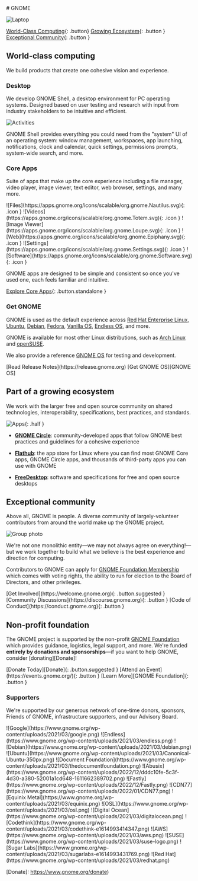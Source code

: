 <section class="hero" markdown="1">
# GNOME

![Laptop](https://os.gnome.org/assets/laptop.png)

[World-Class Computing](#world-class-computing){: .button}
[Growing Ecosystem](#part-of-a-growing-ecosystem){: .button }
[Exceptional Community](#exceptional-community){: .button }
</section>

<main markdown="1">

## World-class computing

We build products that create one cohesive vision and experience.

### Desktop

We develop GNOME Shell, a desktop environment for PC operating systems. Designed based on user testing and research with input from industry stakeholders to be intuitive and efficient.

![Activities](https://www.gnome.org/wp-content/uploads/2023/09/GNOME45-workspace-1024x660.webp)

GNOME Shell provides everything you could need from the "system" UI of an operating system: window management, workspaces, app launching, notifications, clock and calendar, quick settings, permissions prompts, system-wide search, and more.

### Core Apps

Suite of apps that make up the core experience including a file manager, video player, image viewer, text editor, web browser, settings, and many more.

<div class="apps" markdown="1">
![Files](https://apps.gnome.org/icons/scalable/org.gnome.Nautilus.svg){: .icon }
![Videos](https://apps.gnome.org/icons/scalable/org.gnome.Totem.svg){: .icon }
![Image Viewer](https://apps.gnome.org/icons/scalable/org.gnome.Loupe.svg){: .icon }
![Web](https://apps.gnome.org/icons/scalable/org.gnome.Epiphany.svg){: .icon }
![Settings](https://apps.gnome.org/icons/scalable/org.gnome.Settings.svg){: .icon }
![Software](https://apps.gnome.org/icons/scalable/org.gnome.Software.svg){: .icon }
</div>

GNOME apps are designed to be simple and consistent so once you've used one, each feels familiar and intuitive. 

[Explore Core Apps](https://apps.gnome.org/#core){: .button.standalone }

### Get GNOME

GNOME is used as the default experience across [Red Hat Enterprise Linux](https://www.redhat.com/en/technologies/linux-platforms/enterprise-linux), [Ubuntu](https://ubuntu.com/desktop), [Debian](https://www.debian.org/), [Fedora](https://fedoraproject.org/), [Vanilla OS](https://vanillaos.org/), [Endless OS](https://endlessos.org/os), and more.

GNOME is available for most other Linux distributions, such as [Arch Linux](https://archlinux.org) and [openSUSE](https://www.opensuse.org).

We also provide a reference [GNOME OS] for testing and development.

<div class="buttons" markdown="1">
[Read Release Notes](https://release.gnome.org)
[Get GNOME OS][GNOME OS]
</div>

## Part of a growing ecosystem

We work with the larger free and open source community on shared technologies, interoperability, specifications, best practices, and standards.

![Apps](https://apps.gnome.org/assets/overview-illustration/boring.svg){: .half }

- **[GNOME Circle](https://circle.gnome.org)**: community-developed apps that follow GNOME best practices and guidelines for a cohesive experience

- **[Flathub](https://flathub.org)**: the app store for Linux where you can find most GNOME Core apps, GNOME Circle apps, and thousands of third-party apps you can use with GNOME

- **[FreeDesktop](https://www.freedesktop.org)**: software and specifications for free and open source desktops

## Exceptional community

Above all, GNOME is people. A diverse community of largely-volunteer contributors from around the world make up the GNOME project.

![Group photo](https://www.gnome.org/wp-content/uploads/2023/02/GUADEC2019-group-1-jpg.webp)

We're not one monolithic entity—we may not always agree on everything!—but we work together to build what we believe is the best experience and direction for computing.

Contributors to GNOME can apply for [GNOME Foundation Membership](https://foundation.gnome.org/membership/) which comes with voting rights, the ability to run for election to the Board of Directors, and other privileges.

<div class="buttons" markdown="1">
[Get Involved](https://welcome.gnome.org){: .button.suggested }
[Community Discussions](https://discourse.gnome.org){: .button }
[Code of Conduct](https://conduct.gnome.org){: .button }
</div>

## Non-profit foundation

The GNOME project is supported by the non-profit [GNOME Foundation] which provides guidance, logistics, legal support, and more. We're funded **entirely by donations and sponsorships**—if you want to help GNOME, consider [donating][Donate]!

<div class="buttons" markdown="1">
[Donate Today][Donate]{: .button.suggested }
[Attend an Event](https://events.gnome.org/){: .button }
[Learn More][GNOME Foundation]{: .button }
</div>

### Supporters

We're supported by our generous network of one-time donors, sponsors, Friends of GNOME, infrastructure supporters, and our Advisory Board.

<div class="supporters" markdown="1">
![Google](https://www.gnome.org/wp-content/uploads/2021/03/google.png)
![Endless](https://www.gnome.org/wp-content/uploads/2021/03/endless.png)
![Debian](https://www.gnome.org/wp-content/uploads/2021/03/debian.png)
![Ubuntu](https://www.gnome.org/wp-content/uploads/2021/03/Canonical-Ubuntu-350px.png)
![Document Foundation](https://www.gnome.org/wp-content/uploads/2021/03/thedocumentfoundation.png)
![Abusix](https://www.gnome.org/wp-content/uploads/2022/12/dddc10fe-5c3f-4d30-a380-52001a1cd648-1611662389702.png)
![Fastly](https://www.gnome.org/wp-content/uploads/2022/12/Fastly.png)
![CDN77](https://www.gnome.org/wp-content/uploads/2022/01/CDN77.png)
![Equinix Metal](https://www.gnome.org/wp-content/uploads/2021/03/equinix.png)
![OSL](https://www.gnome.org/wp-content/uploads/2021/03/osl.png)
![Digital Ocean](https://www.gnome.org/wp-content/uploads/2021/03/digitalocean.png)
![Codethink](https://www.gnome.org/wp-content/uploads/2021/03/codethink-e1614993414347.png)
![AWS](https://www.gnome.org/wp-content/uploads/2021/03/aws.png)
![SUSE](https://www.gnome.org/wp-content/uploads/2021/03/suse-logo.png)
![Sugar Labs](https://www.gnome.org/wp-content/uploads/2021/03/sugarlabs-e1614993431769.png)
![Red Hat](https://www.gnome.org/wp-content/uploads/2021/03/redhat.png)
</div>

</main>

[GNOME Foundation]: https://foundation.gnome.org/
[GNOME OS]: https://os.gnome.org
[Donate]: https://www.gnome.org/donate)

